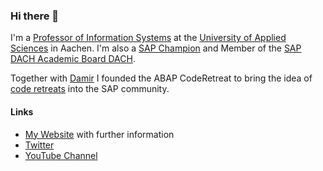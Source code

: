 ### Hi there 👋

I'm a [Professor of Information Systems](https://www.fh-aachen.de/menschen/drumm) at the [University of Applied Sciences](https://www.fh-aachen.de/) in Aachen. I'm also a [SAP Champion](https://community.sap.com/programs/influencer-programs/champions) and Member of the [SAP DACH Academic Board DACH](https://blogs.sap.com/2022/04/06/sap-academic-board-dach/).
    
Together with [Damir](https://github.com/damir-majer) I founded the ABAP CodeRetreat to bring the idea of [code retreats](https://www.coderetreat.org/) into the SAP community. 
    
#### Links
- [My Website](https://drumm.sh) with further information
- [Twitter](https://twitter.com/ceedee666)
- [YouTube Channel](https://www.youtube.com/c/christiandrumm)
